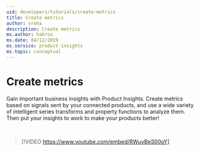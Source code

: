 ```yaml
---
uid: developers/tutorials/create-metrics
title: Create metrics
author: vroha
description: Create metrics
ms.author: hakrou
ms.date: 04/12/2019
ms.service: product-insights
ms.topic: conceptual
---
```

# Create metrics

Gain important business insights with Product Insights.
Create metrics based on signals sent by your connected products, and
use a wide variety of intelligent series transforms and property functions to analyze them.
Then put your insights to work to make your products better!

<br/>

> [!VIDEO https://www.youtube.com/embed/RWuvBeS00oY]

